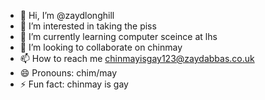 - 👋 Hi, I’m @zaydlonghill
- 👀 I’m interested in taking the piss
- 🌱 I’m currently learning computer sceince at lhs 
- 💞️ I’m looking to collaborate on chinmay
- 📫 How to reach me chinmayisgay123@zaydabbas.co.uk
- 😄 Pronouns: chim/may
- ⚡ Fun fact: chinmay is gay

<!---
zaydlonghill/zaydlonghill is a ✨ special ✨ repository because its `README.md` (this file) appears on your GitHub profile.
You can click the Preview link to take a look at your changes.
--->
